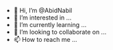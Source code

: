 - 👋 Hi, I’m @AbidNabil
- 👀 I’m interested in ...
- 🌱 I’m currently learning ...
- 💞️ I’m looking to collaborate on ...
- 📫 How to reach me ...

<!---
AbidNabil/AbidNabil is a ✨ special ✨ repository because its `README.md` (this file) appears on your GitHub profile.
You can click the Preview link to take a look at your changes.
--->
